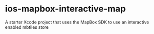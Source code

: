 ios-mapbox-interactive-map
==========================

A starter Xcode project that uses the MapBox SDK to use an interactive enabled mbtiles store
